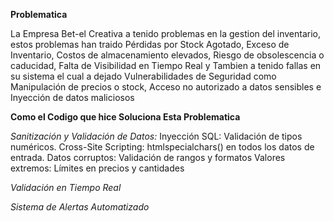 **Problematica**

La Empresa Bet-el Creativa a tenido problemas en la gestion del inventario, estos problemas han traido Pérdidas por Stock Agotado, Exceso de Inventario, Costos de almacenamiento elevados, Riesgo de obsolescencia o caducidad, Falta de Visibilidad en Tiempo Real y Tambien a tenido fallas en su sistema el cual a dejado Vulnerabilidades de Seguridad como Manipulación de precios o stock, Acceso no autorizado a datos sensibles e Inyección de datos maliciosos



 **Como el Codigo que hice Soluciona Esta Problematica**

*Sanitización y Validación de Datos:*
Inyección SQL: Validación de tipos numéricos.
Cross-Site Scripting: htmlspecialchars() en todos los datos de entrada.
Datos corruptos: Validación de rangos y formatos
Valores extremos: Límites en precios y cantidades

*Validación en Tiempo Real*

*Sistema de Alertas Automatizado*
